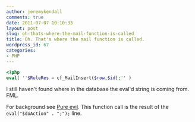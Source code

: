 ```yaml
---
author: jeremykendall
comments: true
date: 2011-07-07 10:10:33
layout: post
slug: oh-thats-where-the-mail-function-is-called
title: Oh. That's where the mail function is called.
wordpress_id: 67
categories:
- PHP
---
```

```php
<?php
eval( ''$RuleRes = cf_MailInsert($row,$id);'' )
```
I still haven't found where in the database the eval'd string is coming from.  FML.

For background see [Pure evil](/2011/07/07/pure-evil/).  This function call is the result of the `eval("$doAction" . ";");` line.
